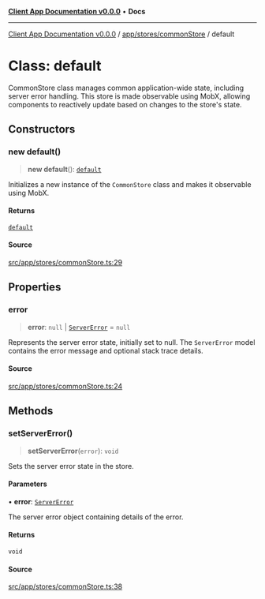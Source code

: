 [**Client App Documentation v0.0.0**](../../../../README.md) • **Docs**

***

[Client App Documentation v0.0.0](../../../../README.md) / [app/stores/commonStore](../README.md) / default

# Class: default

CommonStore class manages common application-wide state, including server error handling.
This store is made observable using MobX, allowing components to reactively update based on changes to the store's state.

## Constructors

### new default()

> **new default**(): [`default`](default.md)

Initializes a new instance of the `CommonStore` class and makes it observable using MobX.

#### Returns

[`default`](default.md)

#### Source

[src/app/stores/commonStore.ts:29](https://github.com/jimmykurian/Reactivities/blob/dbc3ed866e1f645e56a07b30e597ad4448fbda7a/client-app/src/app/stores/commonStore.ts#L29)

## Properties

### error

> **error**: `null` \| [`ServerError`](../../../models/serverError/interfaces/ServerError.md) = `null`

Represents the server error state, initially set to null.
The `ServerError` model contains the error message and optional stack trace details.

#### Source

[src/app/stores/commonStore.ts:24](https://github.com/jimmykurian/Reactivities/blob/dbc3ed866e1f645e56a07b30e597ad4448fbda7a/client-app/src/app/stores/commonStore.ts#L24)

## Methods

### setServerError()

> **setServerError**(`error`): `void`

Sets the server error state in the store.

#### Parameters

• **error**: [`ServerError`](../../../models/serverError/interfaces/ServerError.md)

The server error object containing details of the error.

#### Returns

`void`

#### Source

[src/app/stores/commonStore.ts:38](https://github.com/jimmykurian/Reactivities/blob/dbc3ed866e1f645e56a07b30e597ad4448fbda7a/client-app/src/app/stores/commonStore.ts#L38)
